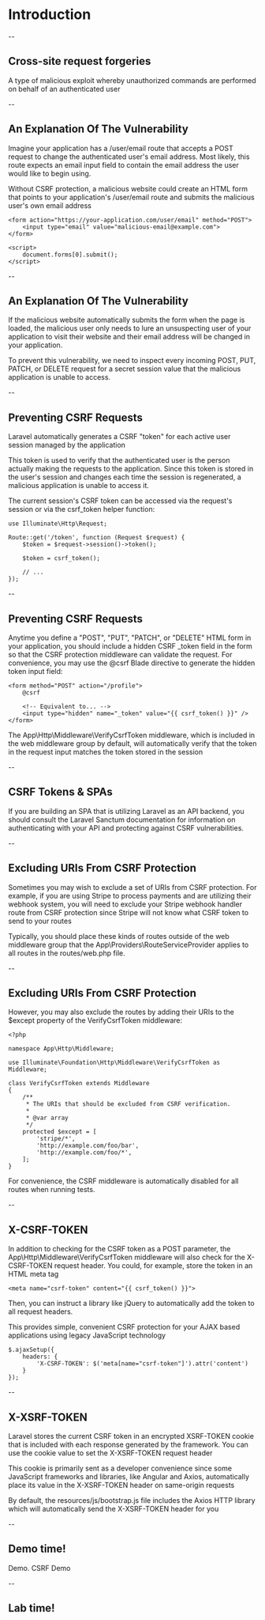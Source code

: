 # Introduction

--
## Cross-site request forgeries
A type of malicious exploit whereby unauthorized commands are performed on behalf of an authenticated user

--
## An Explanation Of The Vulnerability
Imagine your application has a /user/email route that accepts a POST request to change the authenticated user's email address. Most likely, this route expects an email input field to contain the email address the user would like to begin using.

Without CSRF protection, a malicious website could create an HTML form that points to your application's /user/email route and submits the malicious user's own email address

```
<form action="https://your-application.com/user/email" method="POST">
    <input type="email" value="malicious-email@example.com">
</form>

<script>
    document.forms[0].submit();
</script>
```

--
## An Explanation Of The Vulnerability
If the malicious website automatically submits the form when the page is loaded, the malicious user only needs to lure an unsuspecting user of your application to visit their website and their email address will be changed in your application.

To prevent this vulnerability, we need to inspect every incoming POST, PUT, PATCH, or DELETE request for a secret session value that the malicious application is unable to access.

--
## Preventing CSRF Requests
Laravel automatically generates a CSRF "token" for each active user session managed by the application

This token is used to verify that the authenticated user is the person actually making the requests to the application. Since this token is stored in the user's session and changes each time the session is regenerated, a malicious application is unable to access it.

The current session's CSRF token can be accessed via the request's session or via the csrf_token helper function:

```
use Illuminate\Http\Request;

Route::get('/token', function (Request $request) {
    $token = $request->session()->token();

    $token = csrf_token();

    // ...
});
```

--
## Preventing CSRF Requests
Anytime you define a "POST", "PUT", "PATCH", or "DELETE" HTML form in your application, you should include a hidden CSRF _token field in the form so that the CSRF protection middleware can validate the request. For convenience, you may use the @csrf Blade directive to generate the hidden token input field:
```
<form method="POST" action="/profile">
    @csrf

    <!-- Equivalent to... -->
    <input type="hidden" name="_token" value="{{ csrf_token() }}" />
</form>
```
The App\Http\Middleware\VerifyCsrfToken middleware, which is included in the web middleware group by default, will automatically verify that the token in the request input matches the token stored in the session

--
## CSRF Tokens & SPAs
If you are building an SPA that is utilizing Laravel as an API backend, you should consult the Laravel Sanctum documentation for information on authenticating with your API and protecting against CSRF vulnerabilities.

--
## Excluding URIs From CSRF Protection
Sometimes you may wish to exclude a set of URIs from CSRF protection. For example, if you are using Stripe to process payments and are utilizing their webhook system, you will need to exclude your Stripe webhook handler route from CSRF protection since Stripe will not know what CSRF token to send to your routes

Typically, you should place these kinds of routes outside of the web middleware group that the App\Providers\RouteServiceProvider applies to all routes in the routes/web.php file. 


--
## Excluding URIs From CSRF Protection
However, you may also exclude the routes by adding their URIs to the $except property of the VerifyCsrfToken middleware:

```
<?php

namespace App\Http\Middleware;

use Illuminate\Foundation\Http\Middleware\VerifyCsrfToken as Middleware;

class VerifyCsrfToken extends Middleware
{
    /**
     * The URIs that should be excluded from CSRF verification.
     *
     * @var array
     */
    protected $except = [
        'stripe/*',
        'http://example.com/foo/bar',
        'http://example.com/foo/*',
    ];
}
```

For convenience, the CSRF middleware is automatically disabled for all routes when running tests.

--
## X-CSRF-TOKEN
In addition to checking for the CSRF token as a POST parameter, the App\Http\Middleware\VerifyCsrfToken middleware will also check for the X-CSRF-TOKEN request header. You could, for example, store the token in an HTML meta tag

```
<meta name="csrf-token" content="{{ csrf_token() }}">
```

Then, you can instruct a library like jQuery to automatically add the token to all request headers. 

This provides simple, convenient CSRF protection for your AJAX based applications using legacy JavaScript technology
```
$.ajaxSetup({
    headers: {
        'X-CSRF-TOKEN': $('meta[name="csrf-token"]').attr('content')
    }
});
```

--
## X-XSRF-TOKEN
Laravel stores the current CSRF token in an encrypted XSRF-TOKEN cookie that is included with each response generated by the framework. You can use the cookie value to set the X-XSRF-TOKEN request header

This cookie is primarily sent as a developer convenience since some JavaScript frameworks and libraries, like Angular and Axios, automatically place its value in the X-XSRF-TOKEN header on same-origin requests

By default, the resources/js/bootstrap.js file includes the Axios HTTP library which will automatically send the X-XSRF-TOKEN header for you

--
<!-- .slide: data-background="url('images/demo.jpg')" --> 
<!-- .slide: class="lab" -->
## Demo time!
Demo. CSRF Demo


--
<!-- .slide: data-background="url('images/lab2.jpg')" --> 
<!-- .slide: class="lab" -->
## Lab time!